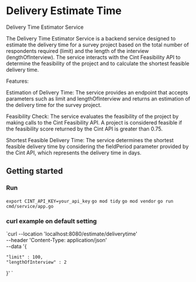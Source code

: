 # Delivery Estimate Time
Delivery Time Estimator Service

The Delivery Time Estimator Service is a backend service designed to estimate the delivery time for a survey project based on the total number of respondents required (limit) and the length of the interview (lengthOfInterview). The service interacts with the Cint Feasibility API to determine the feasibility of the project and to calculate the shortest feasible delivery time.

Features:

Estimation of Delivery Time: The service provides an endpoint that accepts parameters such as limit and lengthOfInterview and returns an estimation of the delivery time for the survey project.

Feasibility Check: The service evaluates the feasibility of the project by making calls to the Cint Feasibility API. A project is considered feasible if the feasibility score returned by the Cint API is greater than 0.75.

Shortest Feasible Delivery Time: The service determines the shortest feasible delivery time by considering the fieldPeriod parameter provided by the Cint API, which represents the delivery time in days.

## Getting started

### Run

`export CINT_API_KEY=your_api_key`
 `go mod tidy`
 `go mod vendor`
 `go run cmd/service/app.go`

### curl example on default setting

`curl --location 'localhost:8080/estimate/deliverytime' \
--header 'Content-Type: application/json' \
--data '{

    "limit" : 100,
    "lengthOfInterview" : 2
}'
`

